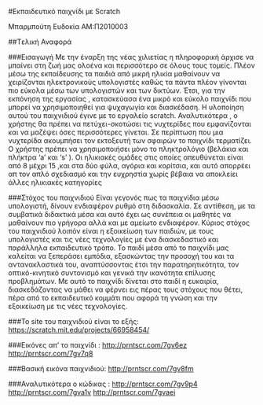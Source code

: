 #Εκπαιδευτικό παιχνίδι με Scratch

Μπαρμπούτη Ευδοκία
ΑΜ:Π2010003

##Tελική Αναφορά

###Εισαγωγή
Με την έναρξη της νέας χιλιετίας η πληροφορική άρχισε να μπαίνει στη ζωή μας ολοένα και περισσότερο σε όλους τους τομείς.
Πλέον μέσω της εκπαίδευσης τα παιδιά από μικρή ηλικία μαθαίνουν να χειρίζονται ηλεκτρονικούς υπολογιστές καθώς τα πάντα πλέον γίνονται πιο εύκολα μέσω των υπολογιστών και των δικτύων. 
Έτσι, για την εκπόνηση της εργασίας , κατασκεύασα ένα μικρό και εύκολο παιχνίδι που μπορεί να χρησιμοποιηθεί για ψυχαγωγία και διασκέδαση.
Η υλοποίηση αυτού του παιχνιδιού έγινε με το εργαλείο scratch. 
Αναλυτικότερα , ο χρήστης θα πρέπει να πετύχει-σκοτώσει τις νυχτερίδες που εμφανίζονται και να μαζέψει όσες περισσότερες γίνεται. 
Σε περίπτωση που μια νυχτερίδα ακουμπήσει τον εκτοξευτή των σφαιρών το παιχνίδι τερματίζει. Ο χρήστης πρέπει να χρησιμοποιήσει μόνο το πληκτρολόγιο (βελάκια και πλήκτρα ‘a’ και ‘s’ ). 
Οι ηλικιακές ομάδες στις οποίες απευθύνεται είναι από 8 μέχρι 15 ,και στα δύο φύλα, αγόρια και κορίτσια, και αυτό απορρέει απ τον απλό σχεδιασμό και την ευχρηστία χωρίς βέβαια να αποκλείει 
άλλες ηλικιακές κατηγορίες

###Στόχος του παιχνιδιού
Είναι γεγονός πως τα παιχνίδια μέσω υπολογιστή, δίνουν ενδιαφέρον ρυθμό στη διδασκαλία.
Σε αντίθεση, με τα συμβατικά διδακτικά μέσα και αυτό έχει ως συνέπεια οι μαθητές να μαθαίνουν πιο γρήγορα αλλά και με αμείωτο ενδιαφέρον. 
Κύριος στόχος του παιχνιδιού λοιπόν είναι η εξοικείωση των παιδιών, με τους υπολογιστές και τις νέες τεχνολογίες με ένα διασκεδαστικό και παράλληλα εκπαιδευτικό τρόπο. 
Το παιδί μέσα από το παιχνίδι μας καλείται να ξεπεράσει εμπόδια, εξασκώντας την προσοχή του και τα αντανακλαστικά του, αναπτύσσοντας έτσι την παρατηρητικότητα, 
τον οπτικό-κινητικό συντονισμό και γενικά την ικανότητα επίλυσης προβλημάτων. Με αυτό το παιχνίδι δίνεται στο παιδί η ευκαιρία, διασκεδάζοντας να μάθει να φέρνει εις πέρας τους στόχους που θέτει, 
πέρα από το εκπαιδευτικό κομμάτι που αφορά τη γνώση και την εξοικείωση με τις νέες τεχνολογίες.

###Το site του παιχνιδιού είναι το εξής:
https://scratch.mit.edu/projects/66958454/

###Εικόνες απ’ το παιχνίδι : 
http://prntscr.com/7gv6ez
http://prntscr.com/7gv7q8

###Βασική εικόνα παιχνιδιού:
http://prntscr.com/7gv8fm

###Αναλυτικότερα ο κώδικας :
http://prntscr.com/7gv9p4
http://prntscr.com/7gva1v
http://prntscr.com/7gvaei


